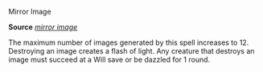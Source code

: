 Mirror Image

**Source** [_mirror image_](spells/mirrorImage#_mirror-image)

The maximum number of images generated by this spell increases to 12. Destroying an image creates a flash of light. Any creature that destroys an image must succeed at a Will save or be dazzled for 1 round.

